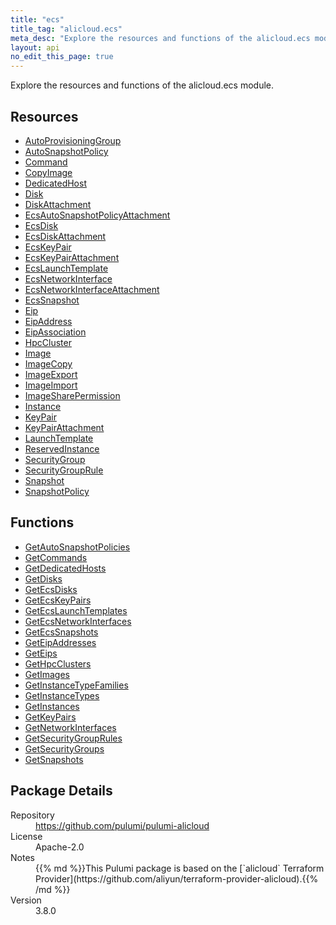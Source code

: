 ```yaml
---
title: "ecs"
title_tag: "alicloud.ecs"
meta_desc: "Explore the resources and functions of the alicloud.ecs module."
layout: api
no_edit_this_page: true
---
```


<!-- WARNING: this file was generated by Pulumi Docs Generator. -->
<!-- Do not edit by hand unless you're certain you know what you are doing! -->

Explore the resources and functions of the alicloud.ecs module.

<h2 id="resources">Resources</h2>
<ul class="api">
    <li><a href="autoprovisioninggroup" title="AutoProvisioningGroup"><span class="api-symbol api-symbol--resource"></span>AutoProvisioningGroup</a></li>
    <li><a href="autosnapshotpolicy" title="AutoSnapshotPolicy"><span class="api-symbol api-symbol--resource"></span>AutoSnapshotPolicy</a></li>
    <li><a href="command" title="Command"><span class="api-symbol api-symbol--resource"></span>Command</a></li>
    <li><a href="copyimage" title="CopyImage"><span class="api-symbol api-symbol--resource"></span>CopyImage</a></li>
    <li><a href="dedicatedhost" title="DedicatedHost"><span class="api-symbol api-symbol--resource"></span>DedicatedHost</a></li>
    <li><a href="disk" title="Disk"><span class="api-symbol api-symbol--resource"></span>Disk</a></li>
    <li><a href="diskattachment" title="DiskAttachment"><span class="api-symbol api-symbol--resource"></span>DiskAttachment</a></li>
    <li><a href="ecsautosnapshotpolicyattachment" title="EcsAutoSnapshotPolicyAttachment"><span class="api-symbol api-symbol--resource"></span>EcsAutoSnapshotPolicyAttachment</a></li>
    <li><a href="ecsdisk" title="EcsDisk"><span class="api-symbol api-symbol--resource"></span>EcsDisk</a></li>
    <li><a href="ecsdiskattachment" title="EcsDiskAttachment"><span class="api-symbol api-symbol--resource"></span>EcsDiskAttachment</a></li>
    <li><a href="ecskeypair" title="EcsKeyPair"><span class="api-symbol api-symbol--resource"></span>EcsKeyPair</a></li>
    <li><a href="ecskeypairattachment" title="EcsKeyPairAttachment"><span class="api-symbol api-symbol--resource"></span>EcsKeyPairAttachment</a></li>
    <li><a href="ecslaunchtemplate" title="EcsLaunchTemplate"><span class="api-symbol api-symbol--resource"></span>EcsLaunchTemplate</a></li>
    <li><a href="ecsnetworkinterface" title="EcsNetworkInterface"><span class="api-symbol api-symbol--resource"></span>EcsNetworkInterface</a></li>
    <li><a href="ecsnetworkinterfaceattachment" title="EcsNetworkInterfaceAttachment"><span class="api-symbol api-symbol--resource"></span>EcsNetworkInterfaceAttachment</a></li>
    <li><a href="ecssnapshot" title="EcsSnapshot"><span class="api-symbol api-symbol--resource"></span>EcsSnapshot</a></li>
    <li><a href="eip" title="Eip"><span class="api-symbol api-symbol--resource"></span>Eip</a></li>
    <li><a href="eipaddress" title="EipAddress"><span class="api-symbol api-symbol--resource"></span>EipAddress</a></li>
    <li><a href="eipassociation" title="EipAssociation"><span class="api-symbol api-symbol--resource"></span>EipAssociation</a></li>
    <li><a href="hpccluster" title="HpcCluster"><span class="api-symbol api-symbol--resource"></span>HpcCluster</a></li>
    <li><a href="image" title="Image"><span class="api-symbol api-symbol--resource"></span>Image</a></li>
    <li><a href="imagecopy" title="ImageCopy"><span class="api-symbol api-symbol--resource"></span>ImageCopy</a></li>
    <li><a href="imageexport" title="ImageExport"><span class="api-symbol api-symbol--resource"></span>ImageExport</a></li>
    <li><a href="imageimport" title="ImageImport"><span class="api-symbol api-symbol--resource"></span>ImageImport</a></li>
    <li><a href="imagesharepermission" title="ImageSharePermission"><span class="api-symbol api-symbol--resource"></span>ImageSharePermission</a></li>
    <li><a href="instance" title="Instance"><span class="api-symbol api-symbol--resource"></span>Instance</a></li>
    <li><a href="keypair" title="KeyPair"><span class="api-symbol api-symbol--resource"></span>KeyPair</a></li>
    <li><a href="keypairattachment" title="KeyPairAttachment"><span class="api-symbol api-symbol--resource"></span>KeyPairAttachment</a></li>
    <li><a href="launchtemplate" title="LaunchTemplate"><span class="api-symbol api-symbol--resource"></span>LaunchTemplate</a></li>
    <li><a href="reservedinstance" title="ReservedInstance"><span class="api-symbol api-symbol--resource"></span>ReservedInstance</a></li>
    <li><a href="securitygroup" title="SecurityGroup"><span class="api-symbol api-symbol--resource"></span>SecurityGroup</a></li>
    <li><a href="securitygrouprule" title="SecurityGroupRule"><span class="api-symbol api-symbol--resource"></span>SecurityGroupRule</a></li>
    <li><a href="snapshot" title="Snapshot"><span class="api-symbol api-symbol--resource"></span>Snapshot</a></li>
    <li><a href="snapshotpolicy" title="SnapshotPolicy"><span class="api-symbol api-symbol--resource"></span>SnapshotPolicy</a></li>
</ul>

<h2 id="functions">Functions</h2>
<ul class="api">
    <li><a href="getautosnapshotpolicies" title="GetAutoSnapshotPolicies"><span class="api-symbol api-symbol--function"></span>GetAutoSnapshotPolicies</a></li>
    <li><a href="getcommands" title="GetCommands"><span class="api-symbol api-symbol--function"></span>GetCommands</a></li>
    <li><a href="getdedicatedhosts" title="GetDedicatedHosts"><span class="api-symbol api-symbol--function"></span>GetDedicatedHosts</a></li>
    <li><a href="getdisks" title="GetDisks"><span class="api-symbol api-symbol--function"></span>GetDisks</a></li>
    <li><a href="getecsdisks" title="GetEcsDisks"><span class="api-symbol api-symbol--function"></span>GetEcsDisks</a></li>
    <li><a href="getecskeypairs" title="GetEcsKeyPairs"><span class="api-symbol api-symbol--function"></span>GetEcsKeyPairs</a></li>
    <li><a href="getecslaunchtemplates" title="GetEcsLaunchTemplates"><span class="api-symbol api-symbol--function"></span>GetEcsLaunchTemplates</a></li>
    <li><a href="getecsnetworkinterfaces" title="GetEcsNetworkInterfaces"><span class="api-symbol api-symbol--function"></span>GetEcsNetworkInterfaces</a></li>
    <li><a href="getecssnapshots" title="GetEcsSnapshots"><span class="api-symbol api-symbol--function"></span>GetEcsSnapshots</a></li>
    <li><a href="geteipaddresses" title="GetEipAddresses"><span class="api-symbol api-symbol--function"></span>GetEipAddresses</a></li>
    <li><a href="geteips" title="GetEips"><span class="api-symbol api-symbol--function"></span>GetEips</a></li>
    <li><a href="gethpcclusters" title="GetHpcClusters"><span class="api-symbol api-symbol--function"></span>GetHpcClusters</a></li>
    <li><a href="getimages" title="GetImages"><span class="api-symbol api-symbol--function"></span>GetImages</a></li>
    <li><a href="getinstancetypefamilies" title="GetInstanceTypeFamilies"><span class="api-symbol api-symbol--function"></span>GetInstanceTypeFamilies</a></li>
    <li><a href="getinstancetypes" title="GetInstanceTypes"><span class="api-symbol api-symbol--function"></span>GetInstanceTypes</a></li>
    <li><a href="getinstances" title="GetInstances"><span class="api-symbol api-symbol--function"></span>GetInstances</a></li>
    <li><a href="getkeypairs" title="GetKeyPairs"><span class="api-symbol api-symbol--function"></span>GetKeyPairs</a></li>
    <li><a href="getnetworkinterfaces" title="GetNetworkInterfaces"><span class="api-symbol api-symbol--function"></span>GetNetworkInterfaces</a></li>
    <li><a href="getsecuritygrouprules" title="GetSecurityGroupRules"><span class="api-symbol api-symbol--function"></span>GetSecurityGroupRules</a></li>
    <li><a href="getsecuritygroups" title="GetSecurityGroups"><span class="api-symbol api-symbol--function"></span>GetSecurityGroups</a></li>
    <li><a href="getsnapshots" title="GetSnapshots"><span class="api-symbol api-symbol--function"></span>GetSnapshots</a></li>
</ul>

<h2 id="package-details">Package Details</h2>
<dl class="package-details">
	<dt>Repository</dt>
	<dd><a href="https://github.com/pulumi/pulumi-alicloud">https://github.com/pulumi/pulumi-alicloud</a></dd>
	<dt>License</dt>
	<dd>Apache-2.0</dd>
	<dt>Notes</dt>
	<dd>{{% md %}}This Pulumi package is based on the [`alicloud` Terraform Provider](https://github.com/aliyun/terraform-provider-alicloud).{{% /md %}}</dd>
	<dt>Version</dt>
	<dd>3.8.0</dd>
</dl>

